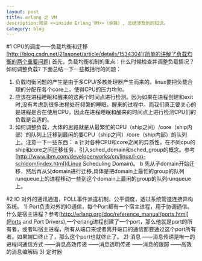 ```yaml
---
layout: post
title: erlang 之 VM
description:阅读 <<inside Erlang VM>>（余锋）, 总结涉及到的知识。
category: blog
---
```

#1 CPU的调度——负载均衡和迁移
[http://blog.csdn.net/21aspnet/article/details/1534304](简单的讲解了负载均衡的两个重要问题)
首先，负载均衡机制的重点：什么时候检查并调整负载情况？ 如何调整负载? 下面总结一下一些概括行的问题：
1) 负载均衡问题的产生是由于多CPU/多核处理器产生而来的。linux要把负载合理的分配在各个core上，使得CPU的压力均匀。
2) 应该在进程睡眠和醒来的这两个时间点进行检测。因为如果在进程创建和exit时,没有考虑到很多进程处在频繁的睡眠，醒来的过程中。而我们真正要关心的是进程是否在使用CPU，因此在进程睡眠和醒来的时间点上进行检测CPU们的负载是合适的。
3) 如何调整负载，大体的思路就是从最繁忙的CPU（ship之间）/core（ship内部）的队列上迁移到最闲的要CPU（ship之间）/core（ship内部）的队列上。注意一下一些东西：
a 针对各种CPU和core之间的异质性，在不同cpu的ship和core之间迁移任务，引入sched_domain和sched_group的概念。参考[http://www.ibm.com/developerworks/cn/linux/l-cn-schldom/index.html](Linux Scheduling Domain)。
b 先从子domain开始迁移，然后再从父domain进行迁移,具体是把domain上最忙的group的队列runqueue上的进程移动一些到这个domain上最闲的group的队列runqueue上。


#2 IO
     对外的通讯通道，POLL事件派遣机制，公平调度，透过系统管道连接异构系统。
     1) Port负责对外的IO通信，每个Port都有一个宿主进程，用于协调通信。什么是宿主进程？参考[http://erlang.org/doc/reference_manual/ports.html](Ports and Port Drivers),一个erlang进程创建了一个port，那么他就是port的所有者，或者叫宿主进程，所有从端口来或者离开端口的通信都要通过这个port所有者。如果端口终止了，那么这个port也就终止了。
     2) 消息
     ——消息传递是唯一的进程间通信方式
     ——消息高效传递
     ——消息透明传递
     ——消息的跟踪
     ——高效的消息编解码
     3) 定时器



[congleetea]:    http://congleetea.github.io  "congleetea"
